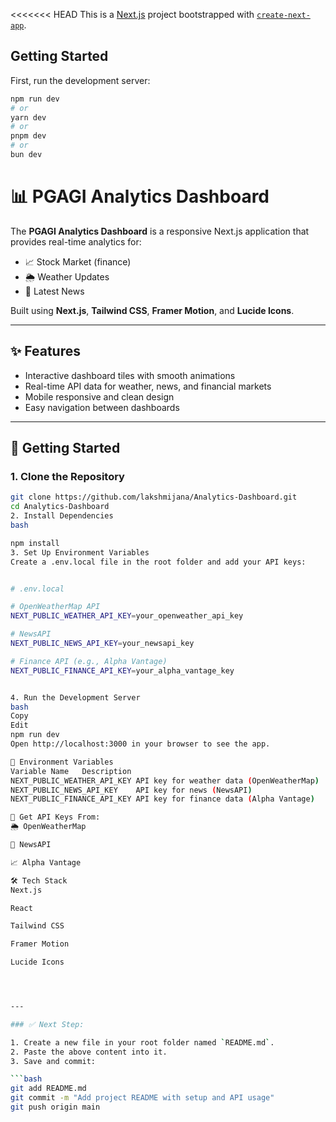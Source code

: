 <<<<<<< HEAD
This is a [Next.js](https://nextjs.org) project bootstrapped with [`create-next-app`](https://nextjs.org/docs/app/api-reference/cli/create-next-app).

## Getting Started

First, run the development server:

```bash
npm run dev
# or
yarn dev
# or
pnpm dev
# or
bun dev
```
# 📊 PGAGI Analytics Dashboard

The **PGAGI Analytics Dashboard** is a responsive Next.js application that provides real-time analytics for:

- 📈 Stock Market (finance)
- 🌦️ Weather Updates
- 📰 Latest News

Built using **Next.js**, **Tailwind CSS**, **Framer Motion**, and **Lucide Icons**.

---

## ✨ Features

- Interactive dashboard tiles with smooth animations
- Real-time API data for weather, news, and financial markets
- Mobile responsive and clean design
- Easy navigation between dashboards

---

## 🚀 Getting Started

### 1. Clone the Repository

```bash
git clone https://github.com/lakshmijana/Analytics-Dashboard.git
cd Analytics-Dashboard
2. Install Dependencies
bash

npm install
3. Set Up Environment Variables
Create a .env.local file in the root folder and add your API keys:


# .env.local

# OpenWeatherMap API
NEXT_PUBLIC_WEATHER_API_KEY=your_openweather_api_key

# NewsAPI
NEXT_PUBLIC_NEWS_API_KEY=your_newsapi_key

# Finance API (e.g., Alpha Vantage)
NEXT_PUBLIC_FINANCE_API_KEY=your_alpha_vantage_key


4. Run the Development Server
bash
Copy
Edit
npm run dev
Open http://localhost:3000 in your browser to see the app.

🔐 Environment Variables
Variable Name	Description
NEXT_PUBLIC_WEATHER_API_KEY	API key for weather data (OpenWeatherMap)
NEXT_PUBLIC_NEWS_API_KEY	API key for news (NewsAPI)
NEXT_PUBLIC_FINANCE_API_KEY	API key for finance data (Alpha Vantage)

🔗 Get API Keys From:
🌦️ OpenWeatherMap

📰 NewsAPI

📈 Alpha Vantage

🛠 Tech Stack
Next.js

React

Tailwind CSS

Framer Motion

Lucide Icons




---

### ✅ Next Step:

1. Create a new file in your root folder named `README.md`.
2. Paste the above content into it.
3. Save and commit:

```bash
git add README.md
git commit -m "Add project README with setup and API usage"
git push origin main
















